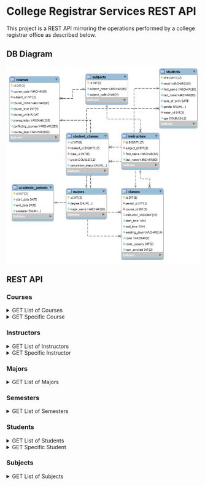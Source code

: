 # College Registrar Services REST API

This project is a REST API mirroring the operations performed by a college registrar office as described below.

## DB Diagram
<p align="center"><img src="/diagram.png" width="700px"></p>

## REST API
### Courses
<details>
<summary>GET List of Courses</summary>

#### Request
`GET /courses/`
`GET /courses?subject=SUBJECT_CODE`
    
    curl -i -H 'Accept: application/json' http://localhost:8080/courses?subject=ENGL

#### Response

    HTTP/1.1 200 OK
    Date: Sun, 16 Feb 2020 17:43:06 GMT
    Status: 200 OK
    Content-Type: application/json;charset=UTF-8
   
```Json
[]
```
    
</details>

<details>
<summary>GET Specific Course</summary>

#### Request
`GET /courses/:id`
    
    curl -i -H 'Accept: application/json' http://localhost:8080/courses/153

#### Response

    HTTP/1.1 200 OK
    Date: Sun, 16 Feb 2020 17:43:06 GMT
    Status: 200 OK
    Content-Type: application/json;charset=UTF-8

```Json
[
  {
    "id": 10016,
    "courseCode": "CISC-3130",
    "subject": {
      "id": 150,
      "subjectName": "Computer and Information Science",
      "subjectCode": "CISC"
    },
    "courseName": "Data Structures",
    "courseLevel": 3130,
    "units": 4.0,
    "prerequisites": "CISC-3115"
  }
]
```
    
</details>

### Instructors
<details>
<summary>GET List of Instructors</summary>

#### Request
`GET /instructors`
`GET /instructors?subject=SUBJECT_CODE`
`GET /instructors?lastName="LAST_NAME"`
    
    curl -i -H 'Accept: application/json' http://localhost:8080/instructors?subject=ENGL

#### Response

    HTTP/1.1 200 OK
    Date: Sun, 16 Feb 2020 17:43:06 GMT
    Status: 200 OK
    Content-Type: application/json;charset=UTF-8
    
```Json
[]
```
</details>

<details>
<summary>GET Specific Instructor</summary>

#### Request
`GET /instructors/:id`
    
    curl -i -H 'Accept: application/json' http://localhost:8080/instructors/98569604502126597

#### Response

    HTTP/1.1 200 OK
    Date: Sun, 16 Feb 2020 17:43:06 GMT
    Status: 200 OK
    Content-Type: application/json;charset=UTF-8
    
```Json
[
  {
    "id": 98569604502126597,
    "department": {
      "id": 120,
      "subjectName": "English",
      "subjectCode": "ENGL"
    },
    "firstName": "Ronald",
    "lastName": "Powell"
  }
]
```
</details>

### Majors
<details>
<summary>GET List of Majors</summary>

#### Request
`GET /majors`
`GET /majors?degree=DEGREE_NAME`
    
    curl -i -H 'Accept: application/json' http://localhost:8080/majors

#### Response

    HTTP/1.1 200 OK
    Date: Sun, 16 Feb 2020 17:43:06 GMT
    Status: 200 OK
    Content-Type: application/json;charset=UTF-8

```Json
[
  {
    "id": 102,
    "degree": "BACHELOR",
    "name": "Computer and Information Systems"
  },
  {
    "id": 100,
    "degree": "BACHELOR",
    "name": "Computer Science"
  },
  {
    "id": 101,
    "degree": "MASTER",
    "name": "Computer Science"
  }
]
```
    
</details>

### Semesters
<details>
<summary>GET List of Semesters</summary>

#### Request
`GET /semesters?active=BOOLEAN`
    
    curl -i -H 'Accept: application/json' http://localhost:8080/semesters?active=true

#### Response

    HTTP/1.1 200 OK
    Date: Sun, 16 Feb 2020 17:43:06 GMT
    Status: 200 OK
    Content-Type: application/json;charset=UTF-8

```Json
[
  {
    "id": 7,
    "startDate": "2019-08-27",
    "endDate": "2019-12-20",
    "semester": "FALL"
  },
  {
    "id": 8,
    "startDate": "2020-01-27",
    "endDate": "2020-05-20",
    "semester": "SPRING"
  }
]
```
</details>


### Students
<details>
<summary>GET List of Students</summary>

#### Request
`GET /students/`
`GET /students?lastName=LAST_NAME`
`GET /students?major=MAJOR_ID`
    
    curl -i -H 'Accept: application/json' http://localhost:8080/students?major=100

#### Response

    HTTP/1.1 200 OK
    Date: Sun, 16 Feb 2020 17:43:06 GMT
    Status: 200 OK
    Content-Type: application/json;charset=UTF-8

```Json
[]
```
</details>

<details>
<summary>GET Specific Student</summary>

`GET /students/:id`
    
    curl -i -H 'Accept: application/json' http://localhost:8080/students/98579719267549188

#### Response

    HTTP/1.1 200 OK
    Date: Sun, 16 Feb 2020 17:43:06 GMT
    Status: 200 OK
    Content-Type: application/json;charset=UTF-8
    
```Json
{
  "id": 98579719267549188,
  "email": "YUE.WAN-YUNG9188@COLLEGE.EDU",
  "firstName": "Yue",
  "lastName": "Wan-Yung",
  "gender": "FEMALE",
  "dateOfBirth": "1994-12-14T05:00:00.000+0000",
  "major": {
    "id": 100,
    "degree": "BACHELOR",
    "name": "Computer Science"
  },
  "gpa": 3.62,
  "earnedCredits": 49,
  "attemptedCredits": 62
}
```
</details>

### Subjects
<details>
<summary>GET List of Subjects</summary>

#### Request
`GET /subjects/`
    
    curl -i -H 'Accept: application/json' http://localhost:8080/subjects

#### Response

    HTTP/1.1 200 OK
    Date: Sun, 16 Feb 2020 17:43:06 GMT
    Status: 200 OK
    Content-Type: application/json;charset=UTF-8

```Json
[
  {
    "id": 120,
    "subjectName": "English",
    "subjectCode": "ENGL"
  },
  {
    "id": 153,
    "subjectName": "Mathematics",
    "subjectCode": "MATH"
  }
]
```
    
</details>
